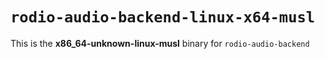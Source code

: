 # `rodio-audio-backend-linux-x64-musl`

This is the **x86_64-unknown-linux-musl** binary for `rodio-audio-backend`
